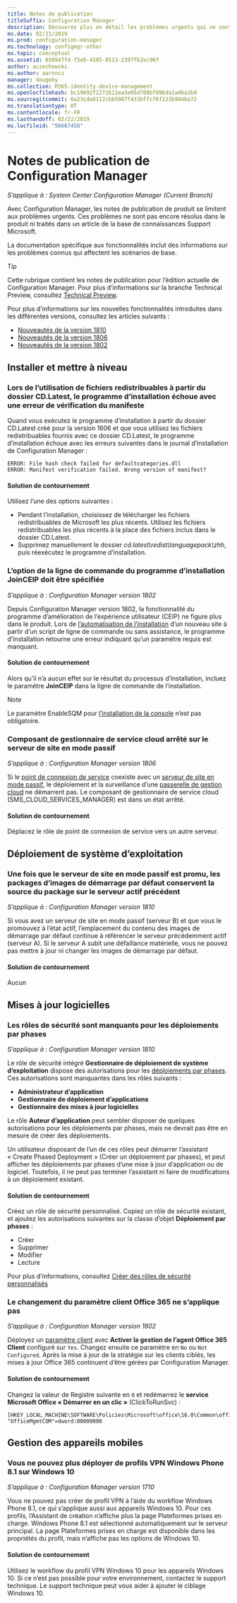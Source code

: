 ```yaml
---
title: Notes de publication
titleSuffix: Configuration Manager
description: Découvrez plus en détail les problèmes urgents qui ne sont pas encore résolus dans le produit ni traités dans un article de la base de connaissances Support Microsoft.
ms.date: 02/21/2019
ms.prod: configuration-manager
ms.technology: configmgr-other
ms.topic: conceptual
ms.assetid: 030947fd-f5e0-4185-8513-2397fb2ec96f
author: aczechowski
ms.author: aaroncz
manager: dougeby
ms.collection: M365-identity-device-management
ms.openlocfilehash: bc19092f1272611ea3e05d708bf89bda1a4ba3b9
ms.sourcegitcommit: 0a23cde6112cbb5987f433bffcf6f223b994ba72
ms.translationtype: HT
ms.contentlocale: fr-FR
ms.lasthandoff: 02/22/2019
ms.locfileid: "56667458"
---
```

# <a name="release-notes-for-configuration-manager"></a>Notes de publication de Configuration Manager

*S’applique à : System Center Configuration Manager (Current Branch)*

Avec Configuration Manager, les notes de publication de produit se limitent aux problèmes urgents. Ces problèmes ne sont pas encore résolus dans le produit ni traités dans un article de la base de connaissances Support Microsoft.  

La documentation spécifique aux fonctionnalités inclut des informations sur les problèmes connus qui affectent les scénarios de base.  

> [!TIP]  
>  Cette rubrique contient les notes de publication pour l’édition actuelle de Configuration Manager. Pour plus d’informations sur la branche Technical Preview, consultez [Technical Preview](/sccm/core/get-started/technical-preview).  

Pour plus d’informations sur les nouvelles fonctionnalités introduites dans les différentes versions, consultez les articles suivants :
- [Nouveautés de la version 1810](/sccm/core/plan-design/changes/whats-new-in-version-1810)
- [Nouveautés de la version 1806](/sccm/core/plan-design/changes/whats-new-in-version-1806)  
- [Nouveautés de la version 1802](/sccm/core/plan-design/changes/whats-new-in-version-1802)



## <a name="set-up-and-upgrade"></a>Installer et mettre à niveau  


### <a name="when-using-redistributable-files-from-the-cdlatest-folder-setup-fails-with-a-manifest-verification-error"></a>Lors de l’utilisation de fichiers redistribuables à partir du dossier CD.Latest, le programme d’installation échoue avec une erreur de vérification du manifeste
<!-- 510080, 490569  -->

Quand vous exécutez le programme d’installation à partir du dossier CD.Latest créé pour la version 1606 et que vous utilisez les fichiers redistribuables fournis avec ce dossier CD.Latest, le programme d’installation échoue avec les erreurs suivantes dans le journal d’installation de Configuration Manager :

  `ERROR: File hash check failed for defaultcategories.dll`  
  `ERROR: Manifest verification failed. Wrong version of manifest?`

#### <a name="workaround"></a>Solution de contournement
Utilisez l’une des options suivantes :
 - Pendant l’installation, choisissez de télécharger les fichiers redistribuables de Microsoft les plus récents. Utilisez les fichiers redistribuables les plus récents à la place des fichiers inclus dans le dossier CD.Latest.
 - Supprimez manuellement le dossier *cd.latest\redist\languagepack\zhh*, puis réexécutez le programme d’installation.


### <a name="setup-command-line-option-joinceip-must-be-specified"></a>L’option de la ligne de commande du programme d’installation JoinCEIP doit être spécifiée
<!--510806-->
*S’applique à : Configuration Manager version 1802*

Depuis Configuration Manager version 1802, la fonctionnalité du programme d’amélioration de l’expérience utilisateur (CEIP) ne figure plus dans le produit. Lors de [l’automatisation de l’installation](/sccm/core/servers/deploy/install/command-line-options-for-setup) d’un nouveau site à partir d’un script de ligne de commande ou sans assistance, le programme d’installation retourne une erreur indiquant qu’un paramètre requis est manquant. 

#### <a name="workaround"></a>Solution de contournement
Alors qu’il n’a aucun effet sur le résultat du processus d’installation, incluez le paramètre **JoinCEIP** dans la ligne de commande de l’installation.

 > [!Note]  
 > Le paramètre EnableSQM pour [l’installation de la console](/sccm/core/servers/deploy/install/install-consoles) n’est pas obligatoire.


### <a name="cloud-service-manager-component-stopped-on-site-server-in-passive-mode"></a>Composant de gestionnaire de service cloud arrêté sur le serveur de site en mode passif
<!--VSO 2858826, SCCMDocs issue 772-->
*S’applique à : Configuration Manager version 1806*

Si le [point de connexion de service](/sccm/core/servers/deploy/configure/about-the-service-connection-point) coexiste avec un [serveur de site en mode passif](/sccm/core/servers/deploy/configure/site-server-high-availability), le déploiement et la surveillance d’une [passerelle de gestion cloud](/sccm/core/clients/manage/cmg/plan-cloud-management-gateway) ne démarrent pas. Le composant de gestionnaire de service cloud (SMS_CLOUD_SERVICES_MANAGER) est dans un état arrêté.

#### <a name="workaround"></a>Solution de contournement
Déplacez le rôle de point de connexion de service vers un autre serveur.



<!-- ## Backup and recovery  -->


<!--## Client deployment and upgrade-->



## <a name="os-deployment"></a>Déploiement de système d’exploitation

### <a name="after-passive-site-server-is-promoted-the-default-boot-image-packages-still-have-package-source-on-the-previous-active-server"></a>Une fois que le serveur de site en mode passif est promu, les packages d’images de démarrage par défaut conservent la source du package sur le serveur actif précédent
<!--3453224, SCCMDocs-pr issue 3097-->
*S’applique à : Configuration Manager version 1810*

Si vous avez un serveur de site en mode passif (serveur B) et que vous le promouvez à l’état actif, l’emplacement du contenu des images de démarrage par défaut continue à référencer le serveur précédemment actif (serveur A). Si le serveur A subit une défaillance matérielle, vous ne pouvez pas mettre à jour ni changer les images de démarrage par défaut.

#### <a name="workaround"></a>Solution de contournement
Aucun



## <a name="software-updates"></a>Mises à jour logicielles

### <a name="security-roles-are-missing-for-phased-deployments"></a>Les rôles de sécurité sont manquants pour les déploiements par phases
<!--3479337, SCCMDocs-pr issue 3095-->
*S’applique à : Configuration Manager version 1810*

Le rôle de sécurité intégré **Gestionnaire de déploiement de système d’exploitation** dispose des autorisations pour les [déploiements par phases](/sccm/osd/deploy-use/create-phased-deployment-for-task-sequence). Ces autorisations sont manquantes dans les rôles suivants :  

- **Administrateur d’application**  
- **Gestionnaire de déploiement d’applications**  
- **Gestionnaire des mises à jour logicielles**  

Le rôle **Auteur d’application** peut sembler disposer de quelques autorisations pour les déploiements par phases, mais ne devrait pas être en mesure de créer des déploiements. 

Un utilisateur disposant de l’un de ces rôles peut démarrer l’assistant « Create Phased Deployment » (Créer un déploiement par phases), et peut afficher les déploiements par phases d’une mise à jour d’application ou de logiciel. Toutefois, il ne peut pas terminer l’assistant ni faire de modifications à un déploiement existant.

#### <a name="workaround"></a>Solution de contournement
Créez un rôle de sécurité personnalisé. Copiez un rôle de sécurité existant, et ajoutez les autorisations suivantes sur la classe d’objet **Déploiement par phases** :
- Créer  
- Supprimer  
- Modifier  
- Lecture  

Pour plus d’informations, consultez [Créer des rôles de sécurité personnalisés](/sccm/core/servers/deploy/configure/configure-role-based-administration#BKMK_CreateSecRole)


### <a name="changing-office-365-client-setting-doesnt-apply"></a>Le changement du paramètre client Office 365 ne s’applique pas 
<!--511551-->
*S’applique à : Configuration Manager version 1802*  

Déployez un [paramètre client](/sccm/core/clients/deploy/about-client-settings#enable-management-of-the-office-365-client-agent) avec **Activer la gestion de l’agent Office 365 Client** configuré sur `Yes`. Changez ensuite ce paramètre en `No` ou `Not Configured`. Après la mise à jour de la stratégie sur les clients ciblés, les mises à jour Office 365 continuent d’être gérées par Configuration Manager. 

#### <a name="workaround"></a>Solution de contournement
Changez la valeur de Registre suivante en `0` et redémarrez le **service Microsoft Office « Démarrer en un clic »** (ClickToRunSvc) :

```
[HKEY_LOCAL_MACHINE\SOFTWARE\Policies\Microsoft\office\16.0\Common\officeupdate]
"OfficeMgmtCOM"=dword:00000000
```



## <a name="mobile-device-management"></a>Gestion des appareils mobiles  

### <a name="you-can-no-longer-deploy-windows-phone-81-vpn-profiles-to-windows-10"></a>Vous ne pouvez plus déployer de profils VPN Windows Phone 8.1 sur Windows 10
<!-- 503274  -->
*S’applique à : Configuration Manager version 1710*

Vous ne pouvez pas créer de profil VPN à l’aide du workflow Windows Phone 8.1, ce qui s’applique aussi aux appareils Windows 10. Pour ces profils, l’Assistant de création n’affiche plus la page Plateformes prises en charge. Windows Phone 8.1 est sélectionné automatiquement sur le serveur principal. La page Plateformes prises en charge est disponible dans les propriétés du profil, mais n’affiche pas les options de Windows 10.

#### <a name="workaround"></a>Solution de contournement
 Utilisez le workflow du profil VPN Windows 10 pour les appareils Windows 10. Si ce n’est pas possible pour votre environnement, contactez le support technique. Le support technique peut vous aider à ajouter le ciblage Windows 10.



<!-- ## Reports and monitoring    -->
<!-- ## Conditional access   -->
<!-- ## Endpoint Protection -->
